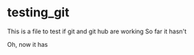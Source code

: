 # testing_git


This is a file to test if git and git hub are working
So far it hasn't

Oh, now it has 
